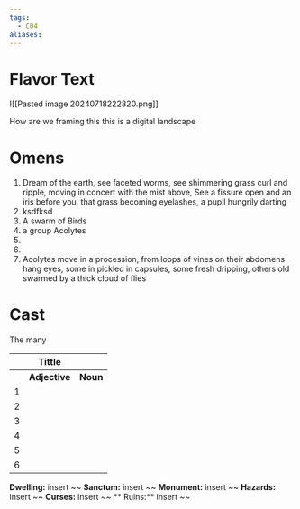 ```yaml
---
tags:
  - C04
aliases:
---
```


 # Flavor Text
 
![[Pasted image 20240718222820.png]]

How are  we framing this this is a digital landscape 

# Omens
1. Dream of the earth, see faceted worms, see shimmering grass curl and ripple, moving in concert with the mist above, See a fissure open and an iris before you, that grass becoming eyelashes, a pupil hungrily darting
2. ksdfksd
3. A swarm of Birds 
4. a group Acolytes
 4.
 5.
 6. Acolytes move in a procession, from loops of vines on their abdomens hang eyes, some in pickled in capsules, some fresh dripping, others old swarmed by a thick cloud of flies
 
# Cast
The many 


|     |    Tittle     |          |
| --- | :-----------: | -------- |
|     | **Adjective** | **Noun** |
| 1   |               |          |
| 2   |               |          |
| 3   |               |          |
| 4   |               |          |
| 5   |               |          |
| 6   |               |          |




**Dwelling:** insert ~~  **Sanctum:** insert ~~ **Monument:** insert ~~ **Hazards:** insert ~~ **Curses:** insert ~~ ** Ruins:** insert ~~ 
